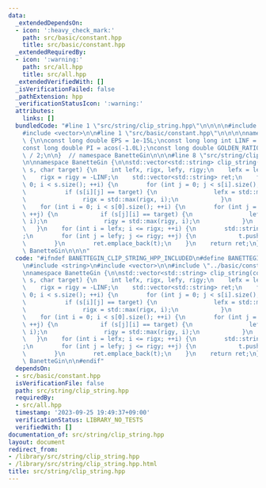 ```yaml
---
data:
  _extendedDependsOn:
  - icon: ':heavy_check_mark:'
    path: src/basic/constant.hpp
    title: src/basic/constant.hpp
  _extendedRequiredBy:
  - icon: ':warning:'
    path: src/all.hpp
    title: src/all.hpp
  _extendedVerifiedWith: []
  _isVerificationFailed: false
  _pathExtension: hpp
  _verificationStatusIcon: ':warning:'
  attributes:
    links: []
  bundledCode: "#line 1 \"src/string/clip_string.hpp\"\n\n\n\n#include <string>\n\
    #include <vector>\n\n#line 1 \"src/basic/constant.hpp\"\n\n\n\nnamespace BanetteGin\
    \ {\n\nconst long double EPS = 1e-15L;\nconst long long int LINF = 1001001001001001001LL;\n\
    const long double PI = acos(-1.0L);\nconst long double GOLDEN_RATIO = (1 + sqrt(5))\
    \ / 2;\n\n}  // namespace BanetteGin\n\n\n#line 8 \"src/string/clip_string.hpp\"\
    \n\nnamespace BanetteGin {\n\nstd::vector<std::string> clip_string(const std::vector<std::string>&\
    \ s, char target) {\n    int lefx, rigx, lefy, rigy;\n    lefx = lefy = LINF;\n\
    \    rigx = rigy = -LINF;\n    std::vector<std::string> ret;\n    for (int i =\
    \ 0; i < s.size(); ++i) {\n        for (int j = 0; j < s[i].size(); ++j) {\n \
    \           if (s[i][j] == target) {\n                lefx = std::min(lefx, i);\n\
    \                rigx = std::max(rigx, i);\n            }\n        }\n    }\n\
    \    for (int i = 0; i < s[0].size(); ++i) {\n        for (int j = 0; j < s.size();\
    \ ++j) {\n            if (s[j][i] == target) {\n                lefy = std::min(lefy,\
    \ i);\n                rigy = std::max(rigy, i);\n            }\n        }\n \
    \   }\n    for (int i = lefx; i <= rigx; ++i) {\n        std::string t = \"\"\
    ;\n        for (int j = lefy; j <= rigy; ++j) {\n            t.push_back(s[i][j]);\n\
    \        }\n        ret.emplace_back(t);\n    }\n    return ret;\n}\n\n}  // namespace\
    \ BanetteGin\n\n\n"
  code: "#ifndef BANETTEGIN_CLIP_STRING_HPP_INCLUDED\n#define BANETTEGIN_CLIP_STRING_HPP_INCLUDED\n\
    \n#include <string>\n#include <vector>\n\n#include \"../basic/constant.hpp\"\n\
    \nnamespace BanetteGin {\n\nstd::vector<std::string> clip_string(const std::vector<std::string>&\
    \ s, char target) {\n    int lefx, rigx, lefy, rigy;\n    lefx = lefy = LINF;\n\
    \    rigx = rigy = -LINF;\n    std::vector<std::string> ret;\n    for (int i =\
    \ 0; i < s.size(); ++i) {\n        for (int j = 0; j < s[i].size(); ++j) {\n \
    \           if (s[i][j] == target) {\n                lefx = std::min(lefx, i);\n\
    \                rigx = std::max(rigx, i);\n            }\n        }\n    }\n\
    \    for (int i = 0; i < s[0].size(); ++i) {\n        for (int j = 0; j < s.size();\
    \ ++j) {\n            if (s[j][i] == target) {\n                lefy = std::min(lefy,\
    \ i);\n                rigy = std::max(rigy, i);\n            }\n        }\n \
    \   }\n    for (int i = lefx; i <= rigx; ++i) {\n        std::string t = \"\"\
    ;\n        for (int j = lefy; j <= rigy; ++j) {\n            t.push_back(s[i][j]);\n\
    \        }\n        ret.emplace_back(t);\n    }\n    return ret;\n}\n\n}  // namespace\
    \ BanetteGin\n\n#endif"
  dependsOn:
  - src/basic/constant.hpp
  isVerificationFile: false
  path: src/string/clip_string.hpp
  requiredBy:
  - src/all.hpp
  timestamp: '2023-09-25 19:49:37+09:00'
  verificationStatus: LIBRARY_NO_TESTS
  verifiedWith: []
documentation_of: src/string/clip_string.hpp
layout: document
redirect_from:
- /library/src/string/clip_string.hpp
- /library/src/string/clip_string.hpp.html
title: src/string/clip_string.hpp
---
```

